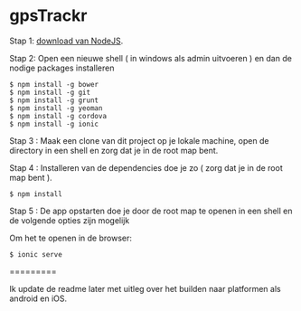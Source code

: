 gpsTrackr
=========

Stap 1:  [download van NodeJS](http://example.com/ "NodeJS").

Stap 2: Open een nieuwe shell ( in windows als admin uitvoeren ) en dan de nodige packages installeren

    $ npm install -g bower
    $ npm install -g git
    $ npm install -g grunt
    $ npm install -g yeoman
    $ npm install -g cordova
    $ npm install -g ionic
    
Stap 3 : Maak een clone van dit project op je lokale machine, open de directory in een shell en zorg dat je in de root map bent.

Stap 4 : Installeren van de dependencies doe je zo ( zorg dat je in de root map bent ).
  
    $ npm install

Stap 5 : De app opstarten doe je door de root map te openen in een shell en de volgende opties zijn mogelijk

Om het te openen in de browser:

    $ ionic serve 

=========

Ik update de readme later met uitleg over het builden naar platformen als android en iOS.
